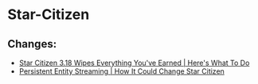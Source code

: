 # Star-Citizen
## Changes:
- [Star Citizen 3.18 Wipes Everything You've Earned | Here's What To Do](https://youtu.be/y-6GRRNXki4)
- [Persistent Entity Streaming | How It Could Change Star Citizen](https://youtu.be/PrmAqPuyXrQ)
